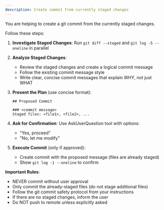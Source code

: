 ```yaml
---
description: Create commit from currently staged changes
---
```


You are helping to create a git commit from the currently staged changes.

Follow these steps:

1. **Investigate Staged Changes**: Run `git diff --staged` and `git log -5 --oneline` in parallel

2. **Analyze Staged Changes**:
   - Review the staged changes and create a logical commit message
   - Follow the existing commit message style
   - Write clear, concise commit messages that explain WHY, not just WHAT

3. **Present the Plan** (use concise format):
   ```
   ## Proposed Commit

   ### <commit message>
   Staged files: <file1>, <file2>, ...
   ```

4. **Ask for Confirmation**: Use AskUserQuestion tool with options:
   - "Yes, proceed"
   - "No, let me modify"

5. **Execute Commit** (only if approved):
   - Create commit with the proposed message (files are already staged)
   - Show `git log -1 --oneline` to confirm

**Important Rules**:

- NEVER commit without user approval
- Only commit the already-staged files (do not stage additional files)
- Follow the git commit safety protocol from your instructions
- If there are no staged changes, inform the user
- Do NOT push to remote unless explicitly asked
